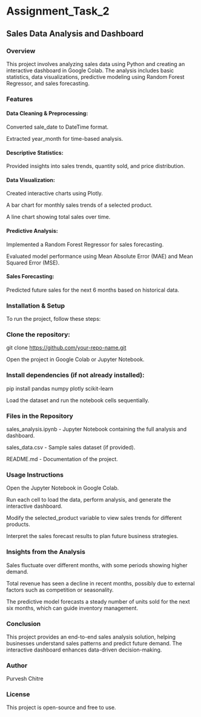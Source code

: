# Assignment_Task_2

## Sales Data Analysis and Dashboard

### Overview

This project involves analyzing sales data using Python and creating an interactive dashboard in Google Colab. The analysis includes basic statistics, data visualizations, predictive modeling using Random Forest Regressor, and sales forecasting.

### Features

#### Data Cleaning & Preprocessing:

Converted sale_date to DateTime format.

Extracted year_month for time-based analysis.

#### Descriptive Statistics:

Provided insights into sales trends, quantity sold, and price distribution.

#### Data Visualization:

Created interactive charts using Plotly.

A bar chart for monthly sales trends of a selected product.

A line chart showing total sales over time.

#### Predictive Analysis:

Implemented a Random Forest Regressor for sales forecasting.

Evaluated model performance using Mean Absolute Error (MAE) and Mean Squared Error (MSE).

#### Sales Forecasting:

Predicted future sales for the next 6 months based on historical data.

### Installation & Setup

To run the project, follow these steps:

### Clone the repository:

git clone https://github.com/your-repo-name.git

Open the project in Google Colab or Jupyter Notebook.

### Install dependencies (if not already installed):

pip install pandas numpy plotly scikit-learn

Load the dataset and run the notebook cells sequentially.

### Files in the Repository

sales_analysis.ipynb - Jupyter Notebook containing the full analysis and dashboard.

sales_data.csv - Sample sales dataset (if provided).

README.md - Documentation of the project.

### Usage Instructions

Open the Jupyter Notebook in Google Colab.

Run each cell to load the data, perform analysis, and generate the interactive dashboard.

Modify the selected_product variable to view sales trends for different products.

Interpret the sales forecast results to plan future business strategies.

### Insights from the Analysis

Sales fluctuate over different months, with some periods showing higher demand.

Total revenue has seen a decline in recent months, possibly due to external factors such as competition or seasonality.

The predictive model forecasts a steady number of units sold for the next six months, which can guide inventory management.

### Conclusion

This project provides an end-to-end sales analysis solution, helping businesses understand sales patterns and predict future demand. The interactive dashboard enhances data-driven decision-making.

### Author

Purvesh Chitre

### License
This project is open-source and free to use.
